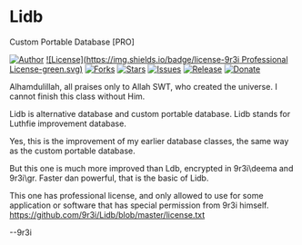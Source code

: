 # Lidb
Custom Portable Database [PRO]

[![Author](https://img.shields.io/badge/author-9r3i-lightgrey.svg)](https://github.com/9r3i)
[![License](https://img.shields.io/badge/license-9r3i Professional License-green.svg)](https://github.com/9r3i/Lidb/blob/master/license.txt)
[![Forks](https://img.shields.io/github/forks/9r3i/Lidb.svg)](https://github.com/9r3i/Lidb/network)
[![Stars](https://img.shields.io/github/stars/9r3i/Lidb.svg)](https://github.com/9r3i/Lidb/stargazers)
[![Issues](https://img.shields.io/github/issues/9r3i/Lidb.svg)](https://github.com/9r3i/Lidb/issues)
[![Release](https://img.shields.io/github/release/9r3i/Lidb.svg)](https://github.com/9r3i/Lidb/releases)
[![Donate](https://img.shields.io/badge/paypal-donate-yellowgreen.svg)](https://www.paypal.com/cgi-bin/webscr?cmd=_donations&business=5VLYA8SDV3CTG&lc=ID&item_name=Software%20Developer&currency_code=USD&bn=PP%2dDonationsBF%3abtn_donateCC_LG%2egif%3aNonHosted "Donate")

Alhamdulillah, all praises only to Allah SWT, who created the universe. I cannot finish this class without Him.

Lidb is alternative database and custom portable database. Lidb stands for Luthfie improvement database.

Yes, this is the improvement of my earlier database classes, the same way as the custom portable database.

But this one is much more improved than Ldb, encrypted in 9r3i\deema and 9r3i\gr.
Faster dan powerful, that is the basic of Lidb.

This one has professional license, and only allowed to use for some application or software that has special permission from 9r3i himself. https://github.com/9r3i/Lidb/blob/master/license.txt

--9r3i
